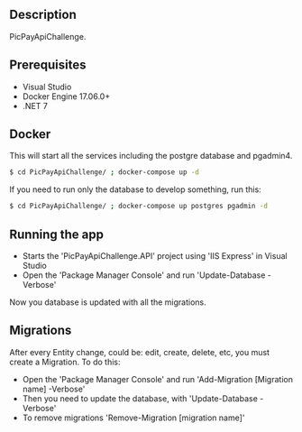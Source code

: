 ## Description

PicPayApiChallenge.

## Prerequisites

- Visual Studio
- Docker Engine 17.06.0+
- .NET 7

## Docker

This will start all the services including the postgre database and pgadmin4.

```bash
$ cd PicPayApiChallenge/ ; docker-compose up -d
```

If you need to run only the database to develop something, run this:

```bash
$ cd PicPayApiChallenge/ ; docker-compose up postgres pgadmin -d
```

## Running the app

- Starts the 'PicPayApiChallenge.API' project using 'IIS Express' in Visual Studio
- Open the 'Package Manager Console' and run 'Update-Database -Verbose'

Now you database is updated with all the migrations.

## Migrations

After every Entity change, could be: edit, create, delete, etc, you must create a Migration. To do this:

- Open the 'Package Manager Console' and run 'Add-Migration [Migration name] -Verbose'
- Then you need to update the database, with 'Update-Database -Verbose'
- To remove migrations 'Remove-Migration [migration name]'
